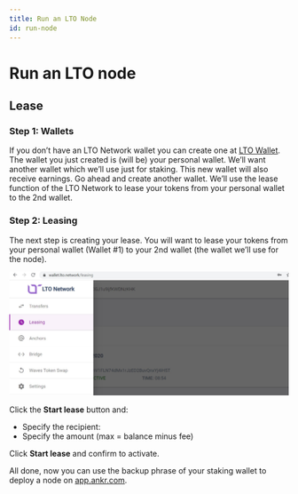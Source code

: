 ```yaml
---
title: Run an LTO Node
id: run-node
---
```


# Run an LTO node

## Lease

### Step 1: Wallets
If you don’t have an LTO Network wallet you can create one at [LTO Wallet](https://wallet.lto.network).
The wallet you just created is (will be) your personal wallet. We’ll want another wallet which we’ll use just for staking. This new wallet will also receive earnings. Go ahead and create another wallet. We’ll use the lease function of the LTO Network to lease your tokens from your personal wallet to the 2nd wallet.

### Step 2: Leasing
The next step is creating your lease. You will want to lease your tokens from your personal wallet (Wallet #1) to your 2nd wallet (the wallet we’ll use for the node).

![Lease](../../../../static/img/nodes/lto-leasing.jpeg)

Click the **Start lease** button and:

* Specify the recipient:
* Specify the amount (max = balance minus fee)

Click **Start lease** and confirm to activate.

All done, now you can use the backup phrase of your staking wallet to deploy a node on [app.ankr.com](https://app.ankr.com/).